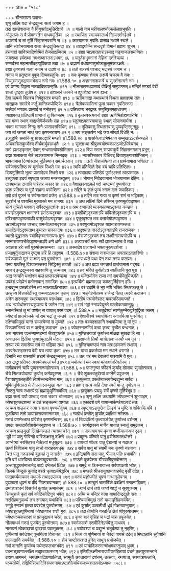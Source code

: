 +++
title = "५८८"

+++
श्रीनारायण उवाच-  
शृणु लक्ष्मि यदा चेन्द्रद्युम्नः सत्यं जगाम ह ।  
तदा खण्डेशराजा वै नियुक्तोऽभून्निरीक्षणे ॥१ ॥
गालो नाम महीपालश्चोत्कलेलाप्रभूपतिः ।  
ओढ्रराजः स वै प्रोक्तस्तेन माधवमूर्तिका ॥२ ॥
स्थापिता स्वल्पकालार्थं नित्यदर्शनहेतवे ।  
अपसार्य च तां मूर्तिं सिंहासनवराणि च ॥३ ॥
कारयामास नृपतिः प्रासादे मध्यमे स्थले ।  
तानि संशोभयामास राजा चेन्द्रद्युतिस्तदा ॥४ ॥
तावद्व्योम्नि सन्ददृशे विमानं ब्रह्मणः शुभम् ।  
हंसवाह्यं सावित्र्यादिशोभितं तेजसाऽन्वितम् ॥५ ॥
ब्रह्मा चाऽवातताराऽस्माद् गङ्गाजलसमन्वितः ।  
जयशब्दा हर्षशब्दा नमःशब्दास्तदाऽभवन् ॥६ ॥
चतुर्दशभुवनानां देहिनां दर्शनेच्छया ।  
सम्मर्दश्च महानासीदहम्पूर्विकया तदा ॥७ ॥
ब्रह्माणं वर्धयामासुर्लाजाकुसुमकाऽक्षतैः ।  
ब्रह्मा कृष्णरथं गत्वा ननाम च ददर्श च ॥८ ॥
ततो बलरथं पश्चाद् भद्रारथं जगाम च ।  
ननाम च प्रतुष्टाव पुपूज दिव्यवस्तुभिः ॥९ ॥
नमः कृष्णाय शेषाय लक्ष्म्यै चक्राय वै नमः ।  
विष्णुरामसुभद्राणामभेदाय नमो नमः ॥1.588.१० ॥
अज्ञाननाशकर्त्रे च सुदर्शनात्मने नमः ।  
एवं प्रणम्य विवृत्य नारदादिष्टपत्सृतिः ॥११ ॥
नीलाचलस्थप्रासादं वीक्षितुं समुपागमत्॥
मन्दिरं मण्डपं वेदीं शालां दृष्ट्वा तुतोष ह ॥१२॥
ब्रह्मासने कानने च ह्युपविष्टः स्वयं ह्यजः ।  
देवा ऋषयो विप्राश्च निषेदुस्तत्र मण्डपे ॥१३ ॥
ऋत्विगाद्या यथास्थानं स्थिता ब्रह्माज्ञया ततः ।  
भारद्वाजः समारेभे कर्तुं शान्तिकपौष्टिके ॥१४॥
त्रैलोक्यवासिनां पूजा चकार नृपतिस्तदा ।  
कलेवरं भगवतः प्रासादं च मनोहरम् ॥१ ५॥
प्रतिष्ठाप्य भरद्वाजः समुच्छ्रितमहाध्वजम् ।  
व्यज्ञापयत् प्रतिष्ठायै प्राणानां तु पितामहम् ॥१६॥
कृतस्वस्त्ययनो ब्रह्मा ऋषिभिर्ब्राह्मणारिभिः ।  
सह गत्वा रथान् वाद्यघोषैर्जयरवैः सह ॥१७॥
स्तुत्वाऽवतारयामासुः रथात् सोपानवर्त्मना ।  
भक्ता भागवता निन्युः शनैः प्रासादसन्निधिम् ॥१८ ॥
तूलिकासु स्थितास्वासु पुष्पवृष्टिरभून्मुहुः ।  
जय त्वं जगतां नाथ जय कृष्णनरायण ॥१ ९॥
जय सङ्कर्षण भद्रे जय सौख्यं विधेहि नः ।  
इत्युद्धोषैः समानिन्युः प्रासादद्वारि मण्डपे ॥1.588.२० ॥
वासयित्वाऽभिषेकाय सम्मुखाऽऽदर्शमण्डले ।  
अधिवासितकुम्भैश्च तीर्थवार्युपसम्भृतैः ॥२ १ ॥
सूक्ताभ्यां श्रीपुरुषयोश्चकाराऽजोऽभिषेचनम् ।  
ततो ह्यलङ्कृतान् देवान् गन्धमाल्योपशोभितान् ॥२२॥
विप्रा स्तान् सम्प्रचक्रुवैं सिंहासनगतान् प्रभून् ।  
ब्रह्मा शलाकया नेत्रे त्वञ्जयामास निम्नदृक् ॥२३ ॥
न्यासाँश्चकार विधिवद् दिव्यशृङ्गारशोभितान् ।  
भावयामास दिव्यांस्तान् मूर्तिस्थान् सम्प्रचेतनान् ॥२४॥
ततो नीराजयित्वा तान् प्रार्थयामास भक्तितः ।  
सर्वजगत्प्रतिष्ठ त्वं मूर्तावत्र स्थिरो भव ॥२५॥
त्वयि प्रतिष्ठिते देवा वयं चापि प्रतिष्ठिताः ।  
दिव्यमूर्तिमयो भूत्वा प्रासादेऽत्र स्थिरो वस ॥२६॥
त्वदाज्ञया प्रतिष्ठेयं पूर्णाऽऽस्तां त्वत्प्रसादतः ।  
इत्युक्त्वा हृदयं स्पृष्ट्वा जजाप मन्त्रमाच्युतम् ॥२७॥
भोगान् निवेदयामास भोजयामास देहिनः ।  
दापयामास दानानि परिहारं चकार सः ॥२८॥
वैशाखस्याऽमले पक्षे चाष्टम्यां पुष्ययोगतः ।  
कृता प्रतिष्ठा च गुरौ ब्रह्मणा परमेष्ठिना ॥२९॥
तद्दिने च कृतं पुण्यं स्नानं दानं जपादिकम् ।  
तपो व्रतं पूजनं च सर्वमक्षयतां व्रजेत् ॥1.588.३ ०॥
तद्दिने तत्र गत्वा च कृष्णं रामं च भद्रिकाम् ।  
सुदर्शनं च पश्यन्ति मुक्तास्ते मम धामगाः ॥३१ ॥
अथ लक्ष्मि! दिने तस्मिन् कृष्णमूर्तावदृश्यत ।  
सायं नृसिंहो भगवान् सर्वैरद्भुतदर्शनः ॥३२॥
अथ क्षणान्तरे मत्स्यस्तथाऽदृश्यत कच्छपः ।  
वाराहोऽदृश्यत क्षणान्तरे हंसोऽप्यदृश्यत ॥३३॥
हयग्रीवोऽदृश्यताऽपि कपिलोऽदृश्यताऽपि च ।  
हरिश्चाप्यदृश्यताऽपि वासुदेवोऽप्यदृश्यत ॥३४॥
पृथुरदृश्यत तत्र दत्तात्रेयोऽप्यदृश्यत ।  
ऋषभोऽदृश्यत पश्चाद् वामनोऽथाप्यदृश्यत ॥३५॥
परशुरामोऽदृश्यत यज्ञनारायणस्ततः ।  
रामादित्योऽदृश्यताथ कुमाराः सनकादयः ॥३६॥
अदृश्यन्त नारदोऽदृश्यताऽपि राजराजकः ।  
व्यासो बुद्धस्ततः स्वामिकृष्णनारायणः पुनः ॥३७॥
वैराजोऽदृश्यत तत्र लक्ष्मीनारायणोऽपि च ।  
नरनारायणश्चैतेऽदृश्यन्ताऽपि क्षणे क्षणे ॥३८॥
अत्याश्चर्यं गताः सर्वे ज्ञातवन्तश्च वै तदा ।  
अवतारा हरेः सर्वे पुरुषोत्तमसम्भवाः ॥३९॥
अस्मादेव प्रजायन्ते भक्तानुरूपदर्शनाः ।  
प्रजहृषुर्नृपाद्याश्च दृष्ट्वा हरिं हि तादृशम् ॥1.588.४०॥
संशया नाशमापन्ना अवताराऽवतारिणोः ।  
सर्वरूपमयो मूलं साक्षात् यत् पुरुषोत्तमः ॥४१ ॥
आराध्यते यथा येन तथा तस्य फलप्रदः ।  
यस्य यावाँस्तु विश्वासस्तस्य सिद्धिस्तु तावती ॥४२॥
अथ ब्रह्मा जगन्नाथं प्रार्थयामास गद्गदः ।  
भगवन् इन्द्रद्युम्नस्य सहस्राणि तु जन्मनाम् ॥४३॥
तव भक्तिं कुर्वतोऽत्र व्यतीतानि पुरा पुरा ।  
अद्य जन्मनि भक्तेश्च फलं प्राप्तस्तवेच्छया ॥४४॥
भक्तियोगेन राजा त्वां समर्चयितुमिच्छति ।  
उपदेशं प्रदेह्येनं व्रतोत्सवान् समादिश ॥८५॥
इत्यर्थितो ब्रह्मणाऽऽह काष्ठमूर्तिर्हसन् हरिः ।  
इन्द्रद्युम्न प्रसन्नोऽस्मि तव भक्त्याऽतिभावया ॥४६॥
वरं ददामि ते भूप मयि भक्तिः स्थिराऽस्तु ते ।  
उत्सृज्य वित्तकोटीस्तु यन्ममाऽऽयतनं कृतम् ॥४७॥
भङ्गेऽप्येतस्य राजेन्द्र नैतत् त्यक्ष्ये कदाचन ।  
अनेन दारुवपुषा स्थास्याम्यत्र परार्धकम् ॥४८॥
द्वितीयं पद्मयोनेस्तद् यावत्परिसमाप्यते ।  
अथ न्यग्रोधोत्तरस्थकूपस्य ये जलेन माम् ॥४९॥
रामं भद्रां स्नापयेयुस्ते मल्लोकमवाप्नुयुः ।  
स्नानस्थितं तु मां पश्येत् स यायात् परमं पदम् ॥1.588.५ ०॥
चतुर्दश्यां स्वर्णकुम्भैरुद्धरेयुर्द्विजा जलम् ।  
ज्येष्ठ्यां प्रातर्मञ्चके मां रामं भद्रां तु मण्डपे ॥५१॥
ऐशानीस्थे स्थापयित्वा स्नापयित्वा पुनर्नयेत् ।  
दक्षिणाभिमुखं यान्तं सम्पश्येन्मां स मुच्यते ॥५२॥
ततः पञ्चदशाहानि स्थापयित्वा तु मां नृप ।  
विरूपमभिरूपं वा न पश्येत्तु कदाचन ॥५३॥
ज्येष्ठस्नानमिदं दत्वा कृत्वा मुच्यैेत बन्धनात् ।  
अथ माघस्य पञ्चम्यामष्टम्यां चैत्रशुक्लके ॥५४॥
गुण्डिचयात्रां कुर्याच्च मोक्षदा सुखदा हि सा ।  
आषाढस्य द्वितीया पुष्यर्क्षयुताऽपि मोक्षदा ॥५५॥
ऋक्षाभावे तिथौ यात्रोत्सवः कार्योः मम नृप ।  
तस्यां रथे समारोप्य रामं मां भद्रिकां तथा ॥५६ ॥
गुण्डिचामण्डपं नाम यत्राऽहमजनं स्थलम् ।  
अश्वमेधसहस्रस्य वेदी यत्र त्वया कृता ॥५७॥
तत्र यात्रा प्रकर्तव्या मम स्थाने धरागते ।  
दिनानि नव यास्यामि तडागं चेन्द्रद्युम्नकम् ॥५८॥
ततः परं मम देवालयं यास्यामि वै पुनः ।  
तदा द्रष्टुः प्रतिपदं त्वश्वमेधफलं भवेत्॥५९॥
ममोत्थानं मम स्वापं मत्पार्श्वपरिवर्तनम् ।  
मार्गप्रावरणं चापि पुष्यस्नानमहोत्सवम् ॥1.588.६ ०॥
फाल्गुन्यां क्रीडनं कुर्याद् दोलायां सुमहोत्सवम् ।  
चैत्रे सितत्रयोदश्यां कुर्यात् कर्मप्रपूरणम् ॥६ १ ॥
चैत्रे शुक्लचतुर्दश्यां दमनैर्मे प्रपूजनम् ।  
वैशाखशुक्लतृतीये लेपयेच्चन्दनैश्च माम् ॥६२॥
इत्युत्सवाः प्रकर्तव्यास्त्वयेन्द्रद्युम्न सर्वदा ।  
भुक्तिमुक्तिप्रदा मे ते प्रसादसन्मुखा यतः ॥६३॥
ब्रह्मन् सत्यं याहि देवाः स्वर्गं यान्तु नृपोऽत्र च ।  
तिष्ठतु चात्र स्थास्येऽहं ब्रह्मायुःपूर्णिमावधिम् ॥६४॥
इत्युक्ताः प्रययुः सर्वे कृष्णो मूर्तिर्बभूव ह ।  
ब्रह्मा सत्यं ययौ पश्चाद् राजा चकार चोत्सवान् ॥६५॥
शृणु लक्ष्मि कथयामि ज्येष्ठस्नानं शुभावहम् ।  
ज्येष्ठशुक्लदशम्यां च व्रतं सङ्कल्प्य वाग्यतः ॥६६॥
एकादशे प्रगे यायान्मार्कण्डेयाऽवटं ततः ।  
आचम्य शङ्करं नत्वा स्नात्वा वृषणयोर्वृषम् ॥६७॥
स्पृष्ट्वाऽङ्गुष्ठेन लिङ्गं च मुष्टिना शक्तिमित्यपि ।  
पूजयित्वा ततो यायान्नारायणमनामयम् ॥६८॥
न्यग्रोधं प्रणमेत् कुर्यात् प्रदक्षिणं नमेत्ततः ।  
गरुडं प्रणमेच्चाथ प्रविशेत् कृष्णमन्दिरम् ॥६९॥
तं त्रिःप्रदक्षिणं कृत्वाऽर्चयेत् कुर्याच्च दर्शनम् ।  
उपदाः सम्प्रदायैवोग्रसेनमनुज्ञाप्य च ॥1.588.७० ॥
स्वर्गद्वारस्य मार्गेण यायात् स्नातुं समुद्रकम् ।  
आचम्य प्राङ्मुखो लिखेन्मण्डलं न्यासमाचरेत् ॥७१ ॥
प्राणायामत्रयं कृत्वा बघ्नीयात्कवचं दृढम् ।  
'पूर्वे मां पातु गोविन्दो वारिजाक्षस्तु दक्षिणे ॥७२॥
प्रद्युम्नः पश्चिमे पातु हृषीकेशस्तथोत्तरे ।  
आग्नेय्यां नरसिंहश्च नैर्ऋत्यां मधुसूदनः ॥७३ ॥
वायव्यां श्रीधरः पातु ऐशान्यां च गदाधरः ।  
ऊर्ध्वं त्रिविक्रमः पातु त्वधो वाराहरूपधृक् ॥७४॥
सर्वत्र पातु मां स्वामी मनः कृष्णो नरायणः ।  
चित्तं पातु गरुडस्थो बुद्ध्यहं तु जनार्दनः ॥७५॥
इन्द्रियाणि सदा पातु श्रीमान् पतिः प्रभापतिः ।  
इति वर्म धारयित्वा षोडशाद्युपचारकैः ॥७६ ॥
मण्डले पूजयेत्तत्र श्रीस्वामिपुरुषोत्तमम् ।  
अन्तःशुद्ध्यर्थमाचामेद् बाह्ये दर्भजलं क्षिपेत् ॥७७॥
समुद्रे च त्रिःस्नायाच्च सर्वपापक्षयो भवेत् ।  
तिलकं बिन्दुकं कुर्याद् वस्त्रे धृत्वाऽर्चयेद्धरिम् ॥७८॥
मण्डले श्रीधरायुक्तमावाहयेद् बृसीं ददेत् ।  
पाद्यमर्घ्यमाचमनं मधुपर्कं तथाऽऽप्लवम् ॥७९॥
वस्त्रं यज्ञोपवीतं भूषणं गन्धानुलेपनम् ।  
पुष्पमालां धूपनं च दीपं मिष्टान्नपानकम् ॥1.588.८० ॥
ताम्बूलं चारार्त्रिकं प्रदक्षिणं स्तवनादिकम् ।  
क्षमाऽपराधनं विसर्जनं कुर्यात् क्रमार्चनम् ॥८१ ॥
ध्यानं दानं तपो जाप्यं श्राद्धं च सुरपूजनम् ।  
सिन्धुराजे कृतं सर्वं कोटिकोटिगुणं भवेत् ॥८२॥
अब्धिं च मन्दिरं नत्वा यायादिन्द्रद्युतेः सरः ।  
नरसिंहमनुप्रार्थ्य तत्र स्नायाद् यथाविधि ॥८३॥
पश्चिमाभिमुखं ततो यायान्नृसिंहमर्चयेत् ।  
समुद्रे स्नपनं कृत्वा प्रपश्येत् पुरुषोत्तमम् ॥८४॥
एवं कुर्यात् पञ्चतीर्थी ध्रुवं मोक्षमवाप्नुयात् ।  
ज्येष्ठशुक्लपूर्णिमायां ज्येष्ठागश्च शशी गुरुः ॥८५॥
तदा तीर्थानि गच्छन्ति क्षेत्रं श्रीपुरुषोत्तमम् ।  
ज्येष्ठपञ्चकसञ्ज्ञं च व्रतमुद्यापनं चरेत् ॥८६॥
कृष्णं बलं नृसिंहं च भद्रां चक्रं प्रपूजयेत् ।  
नीलमाधवं गरुडं पूजयेत् पुरुषोत्तमम् ॥८७॥
स्वर्णकलशे दशमीदिनेऽर्चयेत्तु माधवम् ।  
नारायणं त्वेकादश्यां द्वादश्यां यज्ञसूकरम् ॥८८॥
त्रयोदश्यां च प्रद्युम्नं चतुर्दश्यां तु नृहरिम् ।  
पूर्णिमायां सर्वदेवान् पूजयित्वा विधानतः ॥८९॥
नित्यं वा पूर्णिमायां वा नैवेद्यं पायसं ददेत्॥
मिष्टान्नानि सुपेयानि फलाद्यानि समर्पयेत् ॥1.588.९० ॥
होमं चाष्टोत्तरशतं हुनेत् साधून् प्रभोजयेत् ।  
गवां दानानि कुर्याच्च यथेष्टफलभाग्भवेत् ॥९१ ॥
एवं यात्रादिकरणान्मोक्षमवाप्नुयाद् ध्रुवम् ।  
पठनाच्छ्रवणाल्लक्ष्मि तद्यात्राफलभाग् भवेत् ॥९२॥
इतिश्रीलक्ष्मीनारायणीयसंहितायां प्रथमे कृतयुगसन्ताने ब्रह्मण आगमनं, जगन्नाथादिप्राणप्रतिष्ठा, स्वमूर्तौ अवताराणां दर्शनम्, उत्सवाः, रथयात्रा, रथयात्राफलानि, पञ्चतीर्थी, तद्विधिरित्यादिनिरूपणनामाऽष्टाशीत्यधिकपञ्चशततमोऽध्यायः ॥५८८॥
    
